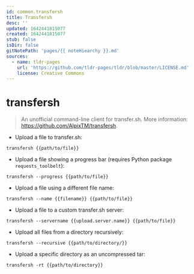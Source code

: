 ```yaml
---
id: common.transfersh
title: Transfersh
desc: ''
updated: 1642441815077
created: 1642441815077
stub: false
isDir: false
gitNotePath: 'pages/{{ noteHiearchy }}.md'
sources:
  - name: tldr-pages
    url: 'https://github.com/tldr-pages/tldr/blob/master/LICENSE.md'
    license: Creative Commons
---
```

# transfersh

> An unofficial command-line client for transfer.sh.
> More information: <https://github.com/AlpixTM/transfersh>.

- Upload a file to transfer.sh:

`transfersh {{path/to/file}}`

- Upload a file showing a progress bar (requires Python package `requests_toolbelt`):

`transfersh --progress {{path/to/file}}`

- Upload a file using a different file name:

`transfersh --name {{filename}} {{path/to/file}}`

- Upload a file to a custom transfer.sh server:

`transfersh --servername {{upload.server.name}} {{path/to/file}}`

- Upload all files from a directory recursively:

`transfersh --recursive {{path/to/directory/}}`

- Upload a specific directory as an uncompressed tar:

`transfersh -rt {{path/to/directory}}`

